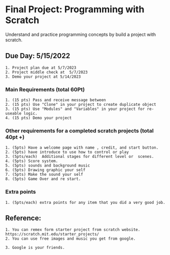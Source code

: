 # Final Project: Programming with Scratch

Understand and practice programming concepts by build a project with scratch.

## Due Day:  5/15/2022
	1. Project plan due at 5/7/2023
	2. Project middle check at  5/7/2023
	3. Demo your project at 5/14/2023 

### Main Requirements (total 60Pt)

	1. (15 pts) Pass and receive message between  
	2. (15 pts) Use "Clone" in your project to create duplicate object
	3. (15 pts) Use "Modules" and "Variables" in your project for re-useable logic.
	4. (15 pts) Demo your project

### Other requirements for a completed scratch projects (total 40pt +)
	1. (5pts) Have a welcome page with name , credit, and start button.
	2. (5pts) have introduce to use how to control or play
	3. (5pts/each)  Additional stages for different level or  scenes.
	4. (5pts) Score system.
	5. (5pts) sounds and background music
	6. (5pts) Drawing graphic your self 
	7. (5pts) Make the sound your self 
	8. (5pts) Game Over and re start.
### Extra points
	1. (5pts/each) extra points for any item that you did a very good job.


## Reference:
	1. You can remex form starter project from scratch website.
	https://scratch.mit.edu/starter_projects/ 
	2. You can use free images and music you get from google.
	
	3. Google is your friends.
